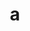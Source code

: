 ---
layout: cake
title:  a
type: cake
comic: cake_15.png
name: Oops
hovertext: heh heh
next: 16
prev: 14
---